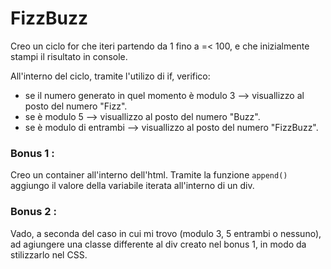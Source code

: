 # FizzBuzz

Creo un ciclo for che iteri partendo da 1 fino a =< 100, e che inizialmente stampi il risultato in console.

All'interno del ciclo, tramite l'utilizo di if, verifico:
- se il numero generato in quel momento è modulo 3  --> visuallizzo al posto del numero "Fizz".
- se è modulo 5 --> visuallizzo al posto del numero "Buzz".
- se è modulo di entrambi --> visuallizzo al posto del numero "FizzBuzz".

### Bonus 1 :

Creo un container all'interno dell'html. Tramite la funzione `append()` aggiungo il valore della variabile iterata all'interno di un div.

### Bonus 2 :

Vado, a seconda del caso in cui mi trovo (modulo 3, 5 entrambi o nessuno), ad agiungere una classe differente al div creato nel bonus 1, in modo da stilizzarlo nel CSS.

